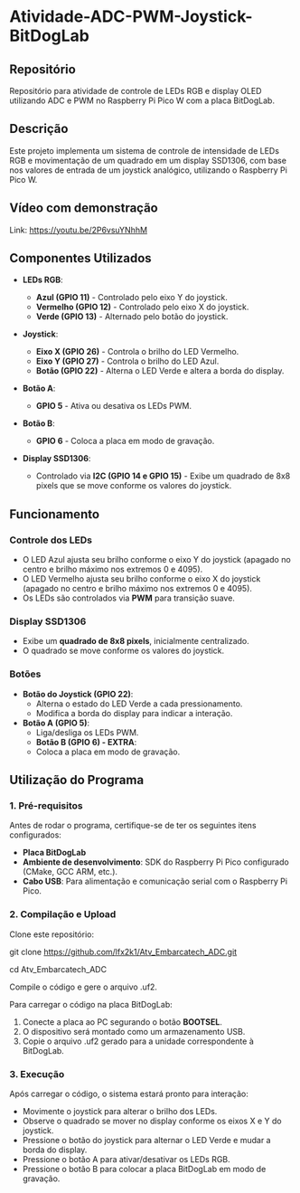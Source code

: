 # Atividade-ADC-PWM-Joystick-BitDogLab

## Repositório
Repositório para atividade de controle de LEDs RGB e display OLED utilizando ADC e PWM no Raspberry Pi Pico W com a placa BitDogLab.

## Descrição
Este projeto implementa um sistema de controle de intensidade de LEDs RGB e movimentação de um quadrado em um display SSD1306, com base nos valores de entrada de um joystick analógico, utilizando o Raspberry Pi Pico W.

## Vídeo com demonstração
Link: https://youtu.be/2P6vsuYNhhM

## Componentes Utilizados
- **LEDs RGB**:
  - **Azul (GPIO 11)** - Controlado pelo eixo Y do joystick.
  - **Vermelho (GPIO 12)** - Controlado pelo eixo X do joystick.
  - **Verde (GPIO 13)** - Alternado pelo botão do joystick.

- **Joystick**:
  - **Eixo X (GPIO 26)** - Controla o brilho do LED Vermelho.
  - **Eixo Y (GPIO 27)** - Controla o brilho do LED Azul.
  - **Botão (GPIO 22)** - Alterna o LED Verde e altera a borda do display.

- **Botão A**:
  - **GPIO 5** - Ativa ou desativa os LEDs PWM.
- **Botão B**:
  - **GPIO 6** - Coloca a placa em modo de gravação.

- **Display SSD1306**:
  - Controlado via **I2C (GPIO 14 e GPIO 15)** - Exibe um quadrado de 8x8 pixels que se move conforme os valores do joystick.

## Funcionamento
### Controle dos LEDs
- O LED Azul ajusta seu brilho conforme o eixo Y do joystick (apagado no centro e brilho máximo nos extremos 0 e 4095).
- O LED Vermelho ajusta seu brilho conforme o eixo X do joystick (apagado no centro e brilho máximo nos extremos 0 e 4095).
- Os LEDs são controlados via **PWM** para transição suave.

### Display SSD1306
- Exibe um **quadrado de 8x8 pixels**, inicialmente centralizado.
- O quadrado se move conforme os valores do joystick.

### Botões
- **Botão do Joystick (GPIO 22)**:
  - Alterna o estado do LED Verde a cada pressionamento.
  - Modifica a borda do display para indicar a interação.
- **Botão A (GPIO 5)**:
  - Liga/desliga os LEDs PWM.
  - **Botão B (GPIO 6) - EXTRA**:
  - Coloca a placa em modo de gravação.

## Utilização do Programa

### 1. Pré-requisitos
Antes de rodar o programa, certifique-se de ter os seguintes itens configurados:
- **Placa BitDogLab**
- **Ambiente de desenvolvimento**: SDK do Raspberry Pi Pico configurado (CMake, GCC ARM, etc.).
- **Cabo USB**: Para alimentação e comunicação serial com o Raspberry Pi Pico.

### 2. Compilação e Upload

Clone este repositório:

git clone https://github.com/lfx2k1/Atv_Embarcatech_ADC.git

cd Atv_Embarcatech_ADC

Compile o código e gere o arquivo .uf2.

Para carregar o código na placa BitDogLab:
1. Conecte a placa ao PC segurando o botão **BOOTSEL**.
2. O dispositivo será montado como um armazenamento USB.
3. Copie o arquivo .uf2 gerado para a unidade correspondente à BitDogLab.

### 3. Execução
Após carregar o código, o sistema estará pronto para interação:
- Movimente o joystick para alterar o brilho dos LEDs.
- Observe o quadrado se mover no display conforme os eixos X e Y do joystick.
- Pressione o botão do joystick para alternar o LED Verde e mudar a borda do display.
- Pressione o botão A para ativar/desativar os LEDs RGB.
- Pressione o botão B para colocar a placa BitDogLab em modo de gravação.


